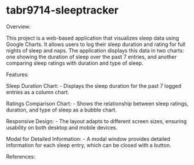 # tabr9714-sleeptracker

Overview:

This project is a web-based application that visualizes sleep data using Google Charts. It allows users to log their sleep duration and rating for full nights of sleep and naps. The application displays this data in two charts: one showing the duration of sleep over the past 7 entries, and another comparing sleep ratings with duration and type of sleep.



Features:

Sleep Duration Chart: 
    - Displays the sleep duration for the past 7 logged entries as a column chart.

Ratings Comparison Chart: 
    - Shows the relationship between sleep ratings, duration, and type of sleep as a bubble chart.

Responsive Design: 
    - The layout adapts to different screen sizes, ensuring usability on both desktop and mobile devices.

Modal for Detailed Information: 
    - A modal window provides detailed information for each sleep entry, which can be closed with a button.







References:

